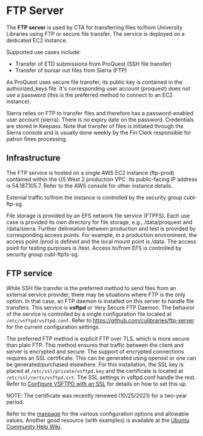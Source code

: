 # FTP Server

The **FTP server** is used by CTA for transferring files to/from University Libraries using FTP or secure file transfer. The service is deployed on a dedicated EC2 instance.

Supported use cases include:

* Transfer of ETD submissions from ProQuest (SSH file transfer)
* Transfer of bursar out files from Sierra (FTP)

As ProQuest uses secure file transfer, its public key is contained in the authorized_keys file. It's corresponding user account (proquest) does not use a password (this is the preferred method to connect to an EC2 instance).

Sierra relies on FTP to transfer files and therefore has a password-enabled user account (sierra). There is no expiry date on the password. Credentials are stored in Keepass. Note that transfer of files is initiated through the Sierra console and is usually done weekly by the Fin Clerk responsible for patron fines processing.

## Infrastructure

The FTP service is hosted on a single AWS EC2 instance (ftp-prod) contained within the US West 2 production VPC. Its public-facing IP address is 54.187.105.7. Refer to the AWS console for other instance details.

External traffic to/from the instance is controlled by the security group cubl-ftp-sg.

File storage is provided by an EFS network file service (FTPFS). Each use case is provided its own directory for file storage, e.g., /data/proquest and /data/sierra. Further delineation between production and test is provided by corresponding access points. For example, in a production environment, the access point /prod is defined and the local mount point is /data. The access point for testing purposes is /test. Access to/from EFS is controlled by security group cubl-ftpfs-sg.  

## FTP service

While SSH file transfer is the preferred method to send files from an external service provider, there may be situations where FTP is the only option. In that case, an FTP daemon is installed on this server to handle file transfers. This service is **vsftpd** or Very Secure FTP Daemon. The behavior of the service is controlled by a single configuration file located at `/etc/vsftpd/vsftpd.conf`. Refer to <https://github.com/culibraries/ftp-server> for the current configuration settings.

The preferred FTP method is explicit FTP over TLS, which is more secure than plain FTP. This method ensures that traffic between the client and server is encrypted and secure. The support of encrypted connections requires an SSL certificate. This can be generated using openssl or one can be generated/purchased elsewhere. For this installation, the SSL key is placed at `/etc/ssl/private/vsftpd.key` and the certificate is located at `/etc/ssl/certs/vsftpd.crt`. The SSL settings in vsftpd.conf handle the rest. Refer to [Configure VSFTPD with an SSL](https://liquidweb.com/kb/configure-vsftpd-ssl) for details on how to set this up.

NOTE: The certificate was recently renewed (10/25/2021) for a two-year period.

Refer to the [manpage](https://linux.die.net/man/8/vsftpd) for the various configuration options and allowable values. Another good resource (with examples) is available at the [Ubuntu Community Help Wiki](https://help.ubuntu.com/community/vsftpd).
